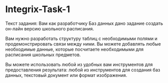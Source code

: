 # Integrix-Task-1

Текст задания: 
Вам как разработчику Баз данных дано задание создать он-лайн версию школьного расписания.
 
Вам нужно разработать структуру таблиц с необходимыми полями и продемонстрировать связи между ними. 
Вы можете добавлять любые необходимые данные, которые посчитаете необходимыми для расписания школьных предметов.
 
Вы можете использовать любой из удобных вам инструментов для предоставления результата: любой из инструментов для создания баз данных, текстовый документ или формат изображения.